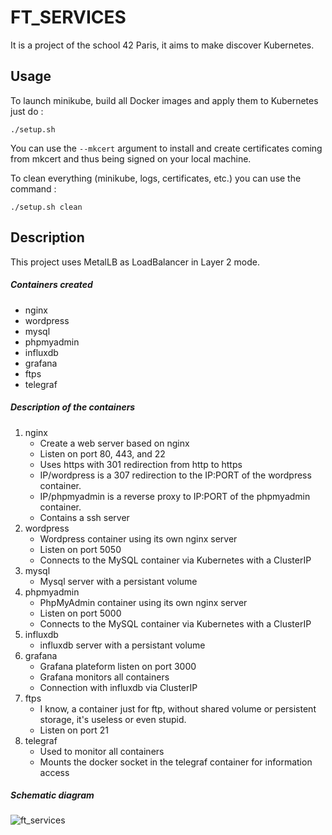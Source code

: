 # FT_SERVICES

It is a project of the school 42 Paris, it aims to make discover Kubernetes.

## Usage

To launch minikube, build all Docker images and apply them to Kubernetes just do :

```
./setup.sh
```

You can use the `--mkcert` argument to install and create certificates coming from mkcert and thus being signed on your local machine.

To clean everything (minikube, logs, certificates, etc.) you can use the command :

```
./setup.sh clean
```

## Description

This project uses MetalLB as LoadBalancer in Layer 2 mode.

##### Containers created

- nginx
- wordpress
- mysql
- phpmyadmin
- influxdb
- grafana
- ftps
- telegraf

##### Description of the containers

1. nginx
	- Create a web server based on nginx
	- Listen on port 80, 443, and 22
	- Uses https with 301 redirection from http to https
	- IP/wordpress is a 307 redirection to the IP:PORT of the wordpress container.
	- IP/phpmyadmin is a reverse proxy to IP:PORT of the phpmyadmin container.
	- Contains a ssh server
2. wordpress
	- Wordpress container using its own nginx server
	- Listen on port 5050
	- Connects to the MySQL container via Kubernetes with a ClusterIP
3. mysql
	- Mysql server with a persistant volume
4. phpmyadmin
	- PhpMyAdmin container using its own nginx server
	- Listen on port 5000
	- Connects to the MySQL container via Kubernetes with a ClusterIP
5. influxdb
	- influxdb server with a persistant volume
6. grafana
	- Grafana plateform listen on port 3000
	- Grafana monitors all containers
	- Connection with influxdb via ClusterIP
7. ftps
	- I know, a container just for ftp, without shared volume or persistent storage, it's useless or even stupid.
	- Listen on port 21
8. telegraf
	- Used to monitor all containers
	- Mounts the docker socket in the telegraf container for information access

##### Schematic diagram

![ft_services](https://user-images.githubusercontent.com/4441676/103203571-7f02a800-48f5-11eb-9e5c-17b183ac16b7.png)
